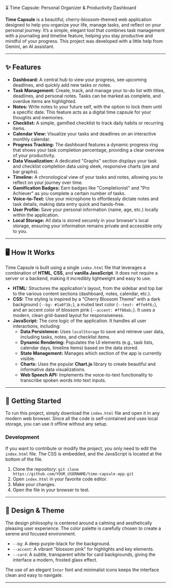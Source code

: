 ⏳ Time Capsule: Personal Organizer & Productivity Dashboard 

**Time Capsule** is a beautiful, cherry-blossom-themed web application designed to help you organize your life, manage tasks, and reflect on your personal journey. It’s a simple, elegant tool that combines task management with a journaling and timeline feature, helping you stay productive and mindful of your progress. This project was developed with a little help from Gemini, an AI assistant.

---

## ✨ Features

-   **Dashboard:** A central hub to view your progress, see upcoming deadlines, and quickly add new tasks or notes.
-   **Task Management:** Create, track, and manage your to-do list with titles, deadlines, and personal notes. Tasks can be marked as complete, and overdue items are highlighted.
-   **Notes:** Write notes to your future self, with the option to lock them until a specific date. This feature acts as a digital time capsule for your thoughts and memories.
-   **Checklist:** A simple, gamified checklist to track daily habits or recurring items.
-   **Calendar View:** Visualize your tasks and deadlines on an interactive monthly calendar.
-   **Progress Tracking:** The dashboard features a dynamic progress ring that shows your task completion percentage, providing a clear overview of your productivity.
-   **Data Visualization:** A dedicated "Graphs" section displays your task and checklist completion data using sleek, responsive charts (pie and bar graphs).
-   **Timeline:** A chronological view of your tasks and notes, allowing you to reflect on your journey over time.
-   **Gamification Badges:** Earn badges like "Completionist" and "Pro Achiever" as you complete a certain number of tasks.
-   **Voice-to-Text:** Use your microphone to effortlessly dictate notes and task details, making data entry quick and hands-free.
-   **User Profile:** Save your personal information (name, age, etc.) locally within the application.
-   **Local Storage:** All data is stored securely in your browser's local storage, ensuring your information remains private and accessible only to you.

---

## 🖥️ How It Works

Time Capsule is built using a single `index.html` file that leverages a combination of **HTML**, **CSS**, and **vanilla JavaScript**. It does not require a server or a backend, making it incredibly lightweight and easy to use.

-   **HTML:** Structures the application's layout, from the sidebar and top bar to the various content sections (dashboard, notes, calendar, etc.).
-   **CSS:** The styling is inspired by a "Cherry Blossom Theme" with a dark background (`--bg: #1a0f1b;`), a muted text color (`--text: #ffe9f6;`), and an accent color of blossom pink (`--accent: #ff80ab;`). It uses a modern, clean grid-based layout for responsiveness.
-   **JavaScript:** The core logic of the application. It handles all user interactions, including:
    -   **Data Persistence:** Uses `localStorage` to save and retrieve user data, including tasks, notes, and checklist items.
    -   **Dynamic Rendering:** Populates the UI elements (e.g., task lists, calendar days, timeline items) based on the data stored.
    -   **State Management:** Manages which section of the app is currently visible.
    -   **Charts:** Uses the popular **Chart.js** library to create beautiful and informative data visualizations.
    -   **Web Speech API:** Implements the voice-to-text functionality to transcribe spoken words into text inputs.

---

## 🚀 Getting Started

To run this project, simply download the `index.html` file and open it in any modern web browser. Since all the code is self-contained and uses local storage, you can use it offline without any setup.

### Development

If you want to contribute or modify the project, you only need to edit the `index.html` file. The CSS is embedded, and the JavaScript is located at the bottom of the file.

1.  Clone the repository:
    `git clone https://github.com/YOUR_USERNAME/time-capsule-app.git`
2.  Open `index.html` in your favorite code editor.
3.  Make your changes.
4.  Open the file in your browser to test.

---

## 🎨 Design & Theme

The design philosophy is centered around a calming and aesthetically pleasing user experience. The color palette is carefully chosen to create a serene and focused environment.

-   `--bg`: A deep purple-black for the background.
-   `--accent`: A vibrant "blossom pink" for highlights and key elements.
-   `--card`: A subtle, transparent white for card backgrounds, giving the interface a modern, frosted glass effect.

The use of an elegant `Inter` font and minimalist icons keeps the interface clean and easy to navigate.

---

